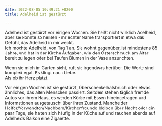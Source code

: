```yaml
---
date: 2022-08-05 10:49:21 +0200
title: Adelheid ist gestürzt

---
```

Adelheid ist gestürzt vor einigen Wochen. Sie heißt nicht wirklich Adelheid, aber sie könnte so heißen - ihr echter Name transportiert  in etwa das Gefühl, das Adelheid in mir weckt.  
Ich mochte Adelheid, von Tag 1 an. Sie wohnt gegenüber, ist mindestens 85 Jahre, und hat in der Kirche Aufgaben, wie den Osterschmuck am Altar bereit zu legen oder bei Taufen Blumen in der Vase anzurichten.

Wenn sie mich im Garten sieht, ruft sie irgendwas herüber. Die Worte sind komplett egal. Es klingt nach Liebe.   
Als ob ihr Herz platzt.

Vor einigen Wochen ist sie gestürzt, Oberschenkelhalsbruch oder etwas ähnliches, das alten Menschen passiert. Seitdem stehen täglich fremde Autos vor ihrem Haus, es werden Körbe mit Essen hineingetragen und Informationen ausgetauscht über ihren Zustand. Manche der Helfer/Verwandten/Nachbarn/Kirchenfreunde bleiben über Nacht oder ein paar Tage, sie halten sich häufig in der Küche auf und rauchen abends auf Adelheids Balkon eine Zigarette. 